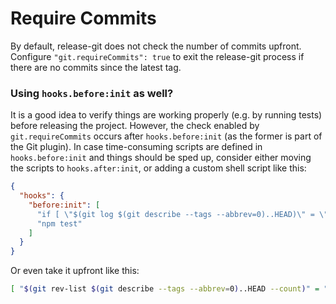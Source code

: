 # Require Commits

By default, release-git does not check the number of commits upfront. Configure `"git.requireCommits": true` to exit the
release-git process if there are no commits since the latest tag.

### Using `hooks.before:init` as well?

It is a good idea to verify things are working properly (e.g. by running tests) before releasing the project. However,
the check enabled by `git.requireCommits` occurs after `hooks.before:init` (as the former is part of the Git plugin). In
case time-consuming scripts are defined in `hooks.before:init` and things should be sped up, consider either moving the
scripts to `hooks.after:init`, or adding a custom shell script like this:

```json
{
  "hooks": {
    "before:init": [
      "if [ \"$(git log $(git describe --tags --abbrev=0)..HEAD)\" = \"\" ]; then exit 1; fi;",
      "npm test"
    ]
  }
}
```

Or even take it upfront like this:

```bash
[ "$(git rev-list $(git describe --tags --abbrev=0)..HEAD --count)" = "0" ] || release-git
```
